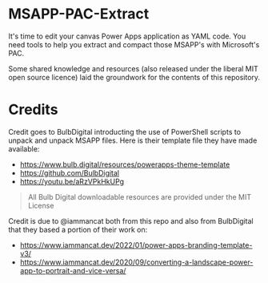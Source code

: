 # MSAPP-PAC-Extract

It's time to edit your canvas Power Apps application as YAML code. You need tools to help you extract and compact those MSAPP's with Microsoft's PAC.

Some shared knowledge and resources (also released under the liberal MIT open source licence) laid the groundwork for the contents of this repository. 

# Credits

Credit goes to BulbDigital introducting the use of PowerShell scripts to unpack and unpack MSAPP files. Here is their template file they have made available: 
- https://www.bulb.digital/resources/powerapps-theme-template 
- https://github.com/BulbDigital 
- https://youtu.be/aRzVPkHkUPg

>All Bulb Digital downloadable resources are provided under the MIT License

Credit is due to @iammancat both from this repo and also from BulbDigital that they based a portion of their work on:
- https://www.iammancat.dev/2022/01/power-apps-branding-template-v3/
- https://www.iammancat.dev/2020/09/converting-a-landscape-power-app-to-portrait-and-vice-versa/